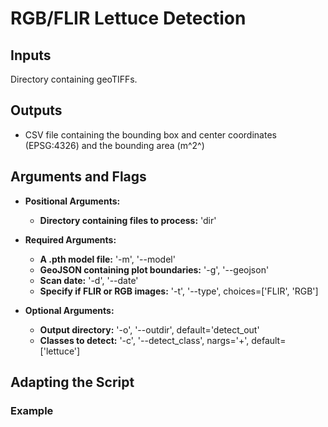 # RGB/FLIR Lettuce Detection

## Inputs
Directory containing geoTIFFs. 

## Outputs
* CSV file containing the bounding box and center coordinates (EPSG:4326) and the bounding area (m^2^) 

## Arguments and Flags
* **Positional Arguments:** 
    * **Directory containing files to process:** 'dir' 
* **Required Arguments:**
    * **A .pth model file:** '-m', '--model'
    * **GeoJSON containing plot boundaries:** '-g', '--geojson'
    * **Scan date:** '-d', '--date'
    * **Specify if FLIR or RGB images:** '-t', '--type', choices=['FLIR', 'RGB']                  

* **Optional Arguments:**
    * **Output directory:** '-o', '--outdir', default='detect_out'
    * **Classes to detect:** '-c', '--detect_class', nargs='+', default=['lettuce']
       
## Adapting the Script
                                        
### Example
